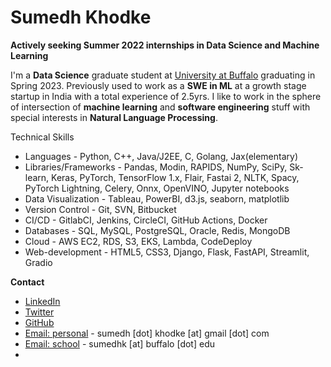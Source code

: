 # Sumedh Khodke 

**Actively seeking Summer 2022 internships in Data Science and Machine Learning**

I'm a **Data Science** graduate student at [University at Buffalo](https://www.buffalo.edu/) graduating in Spring 2023. Previously used to work as a **SWE in ML** at a growth stage startup in India with a total experience of 2.5yrs. 
I like to work in the sphere of intersection of **machine learning** and **software engineering** stuff with special interests in **Natural Language Processing**.  

Technical Skills
*	Languages - Python, C++, Java/J2EE, C, Golang, Jax(elementary)
*	Libraries/Frameworks - Pandas, Modin, RAPIDS, NumPy, SciPy, Sk-learn, Keras, PyTorch, TensorFlow 1.x, Flair, Fastai 2, NLTK, Spacy, PyTorch Lightning, Celery, Onnx, OpenVINO, Jupyter notebooks
*	Data Visualization - Tableau, PowerBI, d3.js, seaborn, matplotlib 
*	Version Control - Git, SVN, Bitbucket
*	CI/CD - GitlabCI, Jenkins, CircleCI, GitHub Actions, Docker
*	Databases - SQL, MySQL, PostgreSQL, Oracle, Redis, MongoDB
*	Cloud - AWS EC2, RDS, S3, EKS, Lambda, CodeDeploy
*	Web-development - HTML5, CSS3, Django, Flask, FastAPI, Streamlit, Gradio


**Contact**
* [LinkedIn](https://www.linkedin.com/in/sumedhkhodke/)
* [Twitter](https://twitter.com/sumedh_khodke)
* [GitHub](https://github.com/sumedhkhodke)
* [Email: personal](mailto:sumedh.khodke@gmail.com) - sumedh [dot] khodke [at] gmail [dot] com
* [Email: school](sumedhk@buffalo.edu) - sumedhk [at] buffalo [dot] edu
* <link href="https://assets.calendly.com/assets/external/widget.css" rel="stylesheet">
<script src="https://assets.calendly.com/assets/external/widget.js" type="text/javascript" async></script>
<script type="text/javascript">window.onload = function() { Calendly.initBadgeWidget({ url: 'https://calendly.com/sumedhkhodke', text: 'Schedule time with me', color: '#0069ff', textColor: '#ffffff', branding: true }); }</script>

